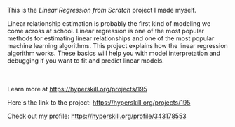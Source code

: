 This is the *Linear Regression from Scratch* project I made myself.


<p>Linear relationship estimation is probably the first kind of modeling we come across at school. Linear regression is one of the most popular methods for estimating linear relationships and one of the most popular machine learning algorithms. This project explains how the linear regression algorithm works. These basics will help you with model interpretation and debugging if you want to fit and predict linear models.</p><br/><br/>Learn more at <a href="https://hyperskill.org/projects/195?utm_source=ide&utm_medium=ide&utm_campaign=ide&utm_content=project-card">https://hyperskill.org/projects/195</a>

Here's the link to the project: https://hyperskill.org/projects/195

Check out my profile: https://hyperskill.org/profile/343178553